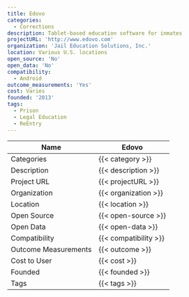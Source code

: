 ```yaml
---
title: Edovo
categories:
  - Corrections
description: Tablet-based education software for inmates
projectURL: 'http://www.edovo.com'
organization: 'Jail Education Solutions, Inc.'
location: Various U.S. locations
open_source: 'No'
open_data: 'No'
compatibility:
  - Android
outcome_measurements: 'Yes'
cost: Varies
founded: '2013'
tags:
  - Prison
  - Legal Education
  - ReEntry
---
```

Name                    |  Edovo   
------------------------|----
Categories              | {{< category >}} 
Description             | {{< description >}} 
Project URL             | {{< projectURL >}} 
Organization            | {{< organization >}} 
Location                | {{< location >}} 
Open Source             | {{< open-source >}} 
Open Data               | {{< open-data >}} 
Compatibility           | {{< compatibility >}} 
Outcome Measurements    | {{< outcome >}} 
Cost to User            | {{< cost >}} 
Founded                 | {{< founded >}} 
Tags                    | {{< tags >}} 
